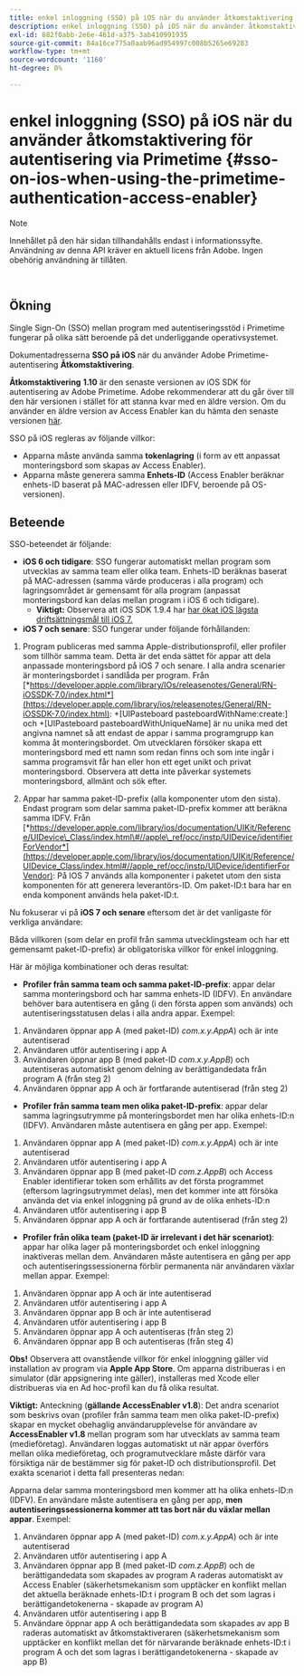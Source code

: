 ```yaml
---
title: enkel inloggning (SSO) på iOS när du använder åtkomstaktivering för autentisering via Primetime
description: enkel inloggning (SSO) på iOS när du använder åtkomstaktivering för autentisering via Primetime
exl-id: 882f0abb-2e6e-461d-a375-3ab410991935
source-git-commit: 84a16ce775a0aab96ad954997c008b5265e69283
workflow-type: tm+mt
source-wordcount: '1160'
ht-degree: 0%

---
```


# enkel inloggning (SSO) på iOS när du använder åtkomstaktivering för autentisering via Primetime {#sso-on-ios-when-using-the-primetime-authentication-access-enabler}

>[!NOTE]
>
>Innehållet på den här sidan tillhandahålls endast i informationssyfte. Användning av denna API kräver en aktuell licens från Adobe. Ingen obehörig användning är tillåten.

</br>

## Ökning

Single Sign-On (SSO) mellan program med autentiseringsstöd i Primetime fungerar på olika sätt beroende på det underliggande operativsystemet.

Dokumentadresserna **SSO på iOS** när du använder Adobe Primetime-autentisering **Åtkomstaktivering**.

**Åtkomstaktivering** **1.10** är den senaste versionen av iOS SDK för autentisering av Adobe Primetime. Adobe rekommenderar att du går över till den här versionen i stället för att stanna kvar med en äldre version. Om du använder en äldre version av Access Enabler kan du hämta den senaste versionen [här](https://tve.zendesk.com/hc/en-us/articles/204963209-iOS-Native-AccessEnabler-Library).

SSO på iOS regleras av följande villkor:

- Apparna måste använda samma **tokenlagring** (i form av ett anpassat monteringsbord som skapas av Access Enabler).
- Apparna måste generera samma **Enhets-ID** (Access Enabler beräknar enhets-ID baserat på MAC-adressen eller IDFV, beroende på OS-versionen).

## Beteende

SSO-beteendet är följande:

- **iOS 6 och tidigare**: SSO fungerar automatiskt mellan program som utvecklas av samma team eller olika team. Enhets-ID beräknas baserat på MAC-adressen (samma värde produceras i alla program) och lagringsområdet är gemensamt för alla program (anpassat monteringsbord kan delas mellan program i iOS 6 och tidigare).
   - **Viktigt:** Observera att iOS SDK 1.9.4 har [har ökat iOS lägsta driftsättningsmål till iOS 7.](https://tve.zendesk.com/hc/en-us/articles/204963209-iOS-Native-AccessEnabler-Library)
- **iOS 7 och senare**: SSO fungerar under följande förhållanden:

1. Program publiceras med samma Apple-distributionsprofil, eller profiler som tillhör samma team. Detta är det enda sättet för appar att dela anpassade monteringsbord på iOS 7 och senare. I alla andra scenarier är monteringsbordet i sandlåda per program. Från [*https://developer.apple.com/library/IOs/releasenotes/General/RN-iOSSDK-7.0/index.html*](https://developer.apple.com/library/ios/releasenotes/General/RN-iOSSDK-7.0/index.html): \+\[UIPasteboard pasteboardWithName:create:\] och +\[UIPasteboard pasteboardWithUniqueName\] är nu unika med det angivna namnet så att endast de appar i samma programgrupp kan komma åt monteringsbordet. Om utvecklaren försöker skapa ett monteringsbord med ett namn som redan finns och som inte ingår i samma programsvit får han eller hon ett eget unikt och privat monteringsbord. Observera att detta inte påverkar systemets monteringsbord, allmänt och sök efter.

1. Appar har samma paket-ID-prefix (alla komponenter utom den sista). Endast program som delar samma paket-ID-prefix kommer att beräkna samma IDFV. Från [*https://developer.apple.com/library/ios/documentation/UIKit/Reference/UIDevice\_Class/index.html\#//apple\_ref/occ/instp/UIDevice/identifierForVendor*](https://developer.apple.com/library/ios/documentation/UIKit/Reference/UIDevice_Class/index.html#//apple_ref/occ/instp/UIDevice/identifierForVendor): På IOS 7 används alla komponenter i paketet utom den sista komponenten för att generera leverantörs-ID. Om paket-ID:t bara har en enda komponent används hela paket-ID:t.

Nu fokuserar vi på **iOS 7 och senare** eftersom det är det vanligaste för verkliga användare:

Båda villkoren (som delar en profil från samma utvecklingsteam och har ett gemensamt paket-ID-prefix) är obligatoriska villkor för enkel inloggning.

Här är möjliga kombinationer och deras resultat:

- **Profiler från samma team och samma paket-ID-prefix**: appar delar samma monteringsbord och har samma enhets-ID (IDFV). En användare behöver bara autentisera en gång (i den första appen som används) och autentiseringsstatusen delas i alla andra appar. Exempel:

1. Användaren öppnar app A (med paket-ID) *com.x.y.AppA*) och är inte autentiserad
1. Användaren utför autentisering i app A
1. Användaren öppnar app B (med paket-ID *com.x.y.AppB*) och autentiseras automatiskt genom delning av berättigandedata från program A (från steg 2)
1. Användaren öppnar app A och är fortfarande autentiserad (från steg 2)



- **Profiler från samma team men olika paket-ID-prefix**: appar delar samma lagringsutrymme på monteringsbordet men har olika enhets-ID:n (IDFV). Användaren måste autentisera en gång per app. Exempel:

1. Användaren öppnar app A (med paket-ID) *com.x.y.AppA*) och är inte autentiserad
1. Användaren utför autentisering i app A
1. Användaren öppnar app B (med paket-ID *com.z.AppB*) och Access Enabler identifierar token som erhållits av det första programmet (eftersom lagringsutrymmet delas), men det kommer inte att försöka använda det via enkel inloggning på grund av de olika enhets-ID:n
1. Användaren utför autentisering i app B
1. Användaren öppnar app A och är fortfarande autentiserad (från steg 2)



- **Profiler från olika team (paket-ID är irrelevant i det här scenariot)**: appar har olika lager på monteringsbordet och enkel inloggning inaktiveras mellan dem. Användaren måste autentisera en gång per app och autentiseringssessionerna förblir permanenta när användaren växlar mellan appar. Exempel:


1. Användaren öppnar app A och är inte autentiserad
1. Användaren utför autentisering i app A
1. Användaren öppnar app B och är inte autentiserad
1. Användaren utför autentisering i app B
1. Användaren öppnar app A och autentiseras (från steg 2)
1. Användaren öppnar app B och autentiseras (från steg 4)

**Obs!** Observera att ovanstående villkor för enkel inloggning gäller vid installation av program via **Apple App Store**. Om apparna distribueras i en simulator (där appsignering inte gäller), installeras med Xcode eller distribueras via en Ad hoc-profil kan du få olika resultat.

**Viktigt:** Anteckning (**gällande AccessEnabler v1.8**): Det andra scenariot som beskrivs ovan (profiler från samma team men olika paket-ID-prefix) skapar en mycket obehaglig användarupplevelse för användare av **AccessEnabler v1.8** mellan program som har utvecklats av samma team (medieföretag). Användaren loggas automatiskt ut när appar överförs mellan olika medieföretag, och programutvecklare måste därför vara försiktiga när de bestämmer sig för paket-ID och distributionsprofil. Det exakta scenariot i detta fall presenteras nedan:

Apparna delar samma monteringsbord men kommer att ha olika enhets-ID:n (IDFV). En användare måste autentisera en gång per app, **men autentiseringssessionerna kommer att tas bort när du växlar mellan appar**. Exempel:

1. Användaren öppnar app A (med paket-ID) *com.x.y.AppA*) och är inte autentiserad
1. Användaren utför autentisering i app A
1. Användaren öppnar app B (med paket-ID *com.z.AppB*) och de berättigandedata som skapades av program A raderas automatiskt av Access Enabler (säkerhetsmekanism som upptäcker en konflikt mellan det aktuella beräknade enhets-ID:t i program B och det som lagras i berättigandetokenerna - skapade av program A)
1. Användaren utför autentisering i app B
1. Användare öppnar app A och berättigandedata som skapades av app B raderas automatiskt av åtkomstaktiveraren (säkerhetsmekanism som upptäcker en konflikt mellan det för närvarande beräknade enhets-ID:t i program A och det som lagras i berättigandetokenerna - skapade av app B)
